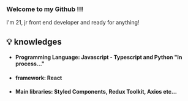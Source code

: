 ### Welcome to my Github !!!

I'm 21, jr front end developer and ready for anything!

## 💡 knowledges

* #### Programming Language: Javascript - Typescript and Python "In process..."
* #### framework: React
* #### Main libraries: Styled Components, Redux Toolkit, Axios etc...
